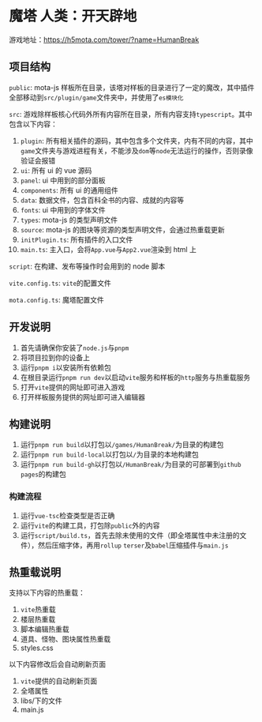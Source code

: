 # 魔塔 人类：开天辟地

游戏地址：https://h5mota.com/tower/?name=HumanBreak

## 项目结构

`public`: mota-js 样板所在目录，该塔对样板的目录进行了一定的魔改，其中插件全部移动到`src/plugin/game`文件夹中，并使用了`es模块化`

`src`: 游戏除样板核心代码外所有内容所在目录，所有内容支持`typescript`。其中包含以下内容：

1. `plugin`: 所有相关插件的源码，其中包含多个文件夹，内有不同的内容，其中`game`文件夹与游戏进程有关，不能涉及`dom`等`node`无法运行的操作，否则录像验证会报错
2. `ui`: 所有 ui 的 vue 源码
3. `panel`: ui 中用到的部分面板
4. `components`: 所有 ui 的通用组件
5. `data`: 数据文件，包含百科全书的内容、成就的内容等
6. `fonts`: ui 中用到的字体文件
7. `types`: mota-js 的类型声明文件
8. `source`: mota-js 的图块等资源的类型声明文件，会通过热重载更新
9. `initPlugin.ts`: 所有插件的入口文件
10. `main.ts`: 主入口，会将`App.vue`与`App2.vue`渲染到 html 上

`script`: 在构建、发布等操作时会用到的 node 脚本

`vite.config.ts`: `vite`的配置文件

`mota.config.ts`: 魔塔配置文件

## 开发说明

1. 首先请确保你安装了`node.js`与`pnpm`
2. 将项目拉到你的设备上
3. 运行`pnpm i`以安装所有依赖包
4. 在根目录运行`pnpm run dev`以启动`vite`服务和样板的`http`服务与热重载服务
5. 打开`vite`提供的网址即可进入游戏
6. 打开样板服务提供的网址即可进入编辑器

## 构建说明

1. 运行`pnpm run build`以打包以`/games/HumanBreak/`为目录的构建包
2. 运行`pnpm run build-local`以打包以`/`为目录的本地构建包
3. 运行`pnpm run build-gh`以打包以`/HumanBreak/`为目录的可部署到`github pages`的构建包

### 构建流程

1. 运行`vue-tsc`检查类型是否正确
2. 运行`vite`的构建工具，打包除`public`外的内容
3. 运行`script/build.ts`，首先去除未使用的文件（即全塔属性中未注册的文件），然后压缩字体，再用`rollup` `terser`及`babel`压缩插件与`main.js`

## 热重载说明

支持以下内容的热重载：

1. `vite`热重载
2. 楼层热重载
3. 脚本编辑热重载
4. 道具、怪物、图块属性热重载
5. styles.css

以下内容修改后会自动刷新页面

1. `vite`提供的自动刷新页面
2. 全塔属性
3. libs/下的文件
4. main.js
